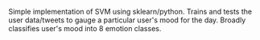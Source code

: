 Simple implementation of SVM using sklearn/python. Trains and tests the user data/tweets to gauge a particular user's mood for the day. Broadly classifies user's mood into 8 emotion classes.
